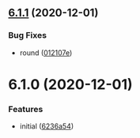 ## [6.1.1](https://github.com/softwaregroup-bg/ut-loadtest/compare/v6.1.0...v6.1.1) (2020-12-01)


### Bug Fixes

* round ([012107e](https://github.com/softwaregroup-bg/ut-loadtest/commit/012107e744590c251f4242f621b58701718c9a4f))



# 6.1.0 (2020-12-01)


### Features

* initial ([6236a54](https://github.com/softwaregroup-bg/ut-loadtest/commit/6236a54c9a560f263349aa00a6e22679c0a4f096))



